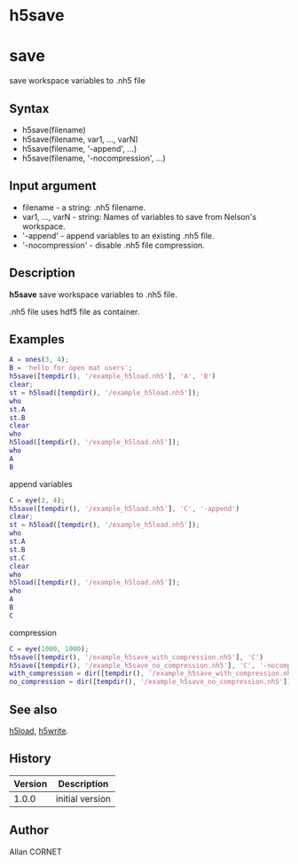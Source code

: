 

# h5save

# save

save workspace variables to .nh5 file

## Syntax

- h5save(filename)
- h5save(filename, var1, ..., varN)
- h5save(filename, '-append', ...)
- h5save(filename, '-nocompression', ...)

## Input argument

 - filename - a string: .nh5 filename.
 - var1, ..., varN - string: Names of variables to save from Nelson's workspace.
 - '-append' - append variables to an existing .nh5 file.
 - '-nocompression' - disable .nh5 file compression.

## Description


  <p><b>h5save</b> save workspace variables to .nh5 file.</p>
  <p>.nh5 file uses hdf5 file as container.</p>


## Examples

```matlab
A = ones(3, 4);
B = 'hello for open mat users';
h5save([tempdir(), '/example_h5load.nh5'], 'A', 'B')
clear;
st = h5load([tempdir(), '/example_h5load.nh5']);
who
st.A
st.B
clear
who
h5load([tempdir(), '/example_h5load.nh5']);
who
A
B
```
append variables
```matlab
C = eye(3, 4);
h5save([tempdir(), '/example_h5load.nh5'], 'C', '-append')
clear;
st = h5load([tempdir(), '/example_h5load.nh5']);
who
st.A
st.B
st.C
clear
who
h5load([tempdir(), '/example_h5load.nh5']);
who
A
B
C
```
compression
```matlab
C = eye(1000, 1000);
h5save([tempdir(), '/example_h5save_with_compression.nh5'], 'C')
h5save([tempdir(), '/example_h5save_no_compression.nh5'], 'C', '-nocompression')
with_compression = dir([tempdir(), '/example_h5save_with_compression.nh5'])
no_compression = dir([tempdir(), '/example_h5save_no_compression.nh5'])
```

## See also

[h5load](h5load.md), [h5write](h5write.md).
## History

|Version|Description|
|------|------|
|1.0.0|initial version|


## Author

Allan CORNET



